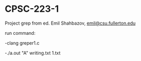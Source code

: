 # CPSC-223-1
Project grep from ed.
Emil Shahbazov, emil@csu.fullerton.edu


run command:

-clang greper1.c


-./a.out "A" writing.txt 1.txt
